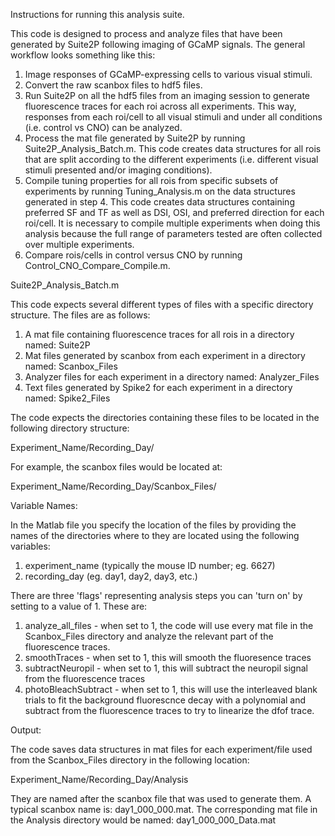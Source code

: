 Instructions for running this analysis suite.

This code is designed to process and analyze files that have been generated by Suite2P following imaging of GCaMP signals. The general workflow looks something like this:

1) Image responses of GCaMP-expressing cells to various visual stimuli.
2) Convert the raw scanbox files to hdf5 files.
3) Run Suite2P on all the hdf5 files from an imaging session to generate fluorescence traces for each roi across all experiments. This way, responses from each roi/cell to all visual stimuli and under all conditions (i.e. control vs CNO) can be analyzed.
4) Process the mat file generated by Suite2P by running Suite2P_Analysis_Batch.m. This code creates data structures for all rois that are split according to the different experiments (i.e. different visual stimuli presented and/or imaging conditions).
5) Compile tuning properties for all rois from specific subsets of experiments by running Tuning_Analysis.m on the data structures generated in step 4. This code creates data structures containing preferred SF and TF as well as DSI, OSI, and preferred direction for each roi/cell. It is necessary to compile multiple experiments when doing this analysis because the full range of parameters tested are often collected over multiple experiments.
6) Compare rois/cells in control versus CNO by running Control_CNO_Compare_Compile.m.

Suite2P_Analysis_Batch.m

This code expects several different types of files with a specific directory structure. The files are as follows:
 1) A mat file containing fluorescence traces for all rois in a directory named: Suite2P
 2) Mat files generated by scanbox from each experiment in a directory named: Scanbox_Files
 3) Analyzer files for each experiment in a directory named: Analyzer_Files
 4) Text files generated by Spike2 for each experiment in a directory named: Spike2_Files

The code expects the directories containing these files to be located in the following directory structure:

Experiment_Name/Recording_Day/

For example, the scanbox files would be located at:

Experiment_Name/Recording_Day/Scanbox_Files/



Variable Names:

In the Matlab file you specify the location of the files by providing the names of the directories where to they are located using the following variables:
1) experiment_name (typically the mouse ID number; eg. 6627)
2) recording_day (eg. day1, day2, day3, etc.)

There are three 'flags' representing analysis steps you can 'turn on' by setting to a value of 1. These are:
1) analyze_all_files - when set to 1, the code will use every mat file in the Scanbox_Files directory and analyze the relevant part of the fluorescence traces.
2) smoothTraces - when set to 1, this will smooth the fluoresence traces
3) subtractNeuropil - when set to 1, this will subtract the neuropil signal from the fluorescence traces
4) photoBleachSubtract - when set to 1, this will use the interleaved blank trials to fit the background fluorescnce decay with a polynomial and subtract from the fluorescence traces to try to linearize the dfof trace.

Output:

The code saves data structures in mat files for each experiment/file used from the Scanbox_Files directory in the following location:

Experiment_Name/Recording_Day/Analysis

They are named after the scanbox file that was used to generate them. A typical scanbox name is: day1_000_000.mat. The corresponding mat file in the Analysis directory would be named: day1_000_000_Data.mat
